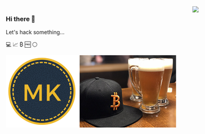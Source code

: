 <a href="#">
<img align="right" src="https://github-readme-stats.vercel.app/api?username=marfusios&count_private=true&show_icons=true&theme=great-gatsby">
</a>

### Hi there 👋

Let's hack something...

:computer: :chart_with_upwards_trend: ₿ :free: :white_circle: 

![mk logo](https://github.com/Marfusios/marfusios/blob/master/logo_maze_circle_189.png)
![bitcoin beer](https://github.com/Marfusios/marfusios/raw/master/btc_beer2.png)

<!--
**Marfusios/marfusios** is a ✨ _special_ ✨ repository because its `README.md` (this file) appears on your GitHub profile.

Here are some ideas to get you started:

- 🔭 I’m currently working on ...
- 🌱 I’m currently learning ...
- 👯 I’m looking to collaborate on ...
- 🤔 I’m looking for help with ...
- 💬 Ask me about ...
- 📫 How to reach me: ...
- 😄 Pronouns: ...
- ⚡ Fun fact: ...
-->
